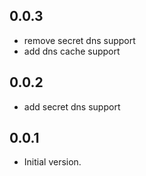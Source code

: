 ## 0.0.3
- remove secret dns support
- add dns cache support

## 0.0.2
- add secret dns support

## 0.0.1
- Initial version.
